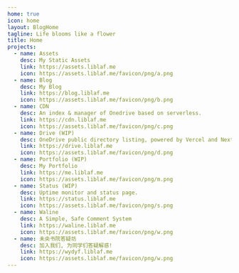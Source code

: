 ```yaml
---
home: true
icon: home
layout: BlogHome
tagline: Life blooms like a flower
title: Home
projects:
  - name: Assets
    desc: My Static Assets
    link: https://assets.liblaf.me
    icon: https://assets.liblaf.me/favicon/png/a.png
  - name: Blog
    desc: My Blog
    link: https://blog.liblaf.me
    icon: https://assets.liblaf.me/favicon/png/b.png
  - name: CDN
    desc: An index & manager of Onedrive based on serverless.
    link: https://cdn.liblaf.me
    icon: https://assets.liblaf.me/favicon/png/c.png
  - name: Drive (WIP)
    desc: OneDrive public directory listing, powered by Vercel and Next.js
    link: https://drive.liblaf.me
    icon: https://assets.liblaf.me/favicon/png/d.png
  - name: Portfolio (WIP)
    desc: My Portfolio
    link: https://me.liblaf.me
    icon: https://assets.liblaf.me/favicon/png/m.png
  - name: Status (WIP)
    desc: Uptime monitor and status page.
    link: https://status.liblaf.me
    icon: https://assets.liblaf.me/favicon/png/s.png
  - name: Waline
    desc: A Simple, Safe Comment System
    link: https://waline.liblaf.me
    icon: https://assets.liblaf.me/favicon/png/w.png
  - name: 未央书院答疑坊
    desc: 加入我们, 为同学们答疑解惑!
    link: https://wydyf.liblaf.me
    icon: https://assets.liblaf.me/favicon/png/w.png
---
```

